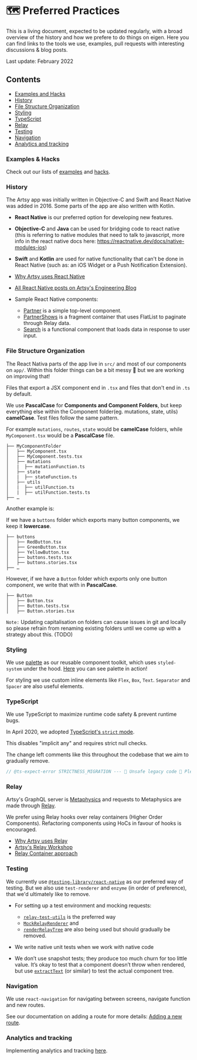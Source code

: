 # :world_map: Preferred Practices

This is a living document, expected to be updated regularly, with a broad overview of the history and how we prefere to do things on eigen.
Here you can find links to the tools we use, examples, pull requests with interesting discussions & blog posts.

Last update: February 2022

## Contents

- [Examples and Hacks](#examples-and-hacks)
- [History](#history)
- [File Structure Organization](#file-structure-organization)
- [Styling](#styling)
- [TypeScript](#TypeScript)
- [Relay](#relay)
- [Testing](#testing)
- [Navigation](#Navigation)
- [Analytics and tracking](#analytics-and-tracking)

### Examples & Hacks

Check out our lists of [examples](#../../../EXAMPLES.md) and [hacks](#../../../HACKS.md).

### History

The Artsy app was initially written in Objective-C and Swift and React Native was added in 2016. Some parts of the app are also written with Kotlin.

- **React Native** is our preferred option for developing new features.
- **Objective-C** and **Java** can be used for bridging code to react native (this is referring to native modules that need to talk to javascript, more info in the react native docs here: https://reactnative.dev/docs/native-modules-ios)
- **Swift** and **Kotlin** are used for native functionality that can't be done in React Native (such as: an iOS Widget or a Push Notification Extension).

- [Why Artsy uses React Native](http://artsy.github.io/blog/2016/08/15/React-Native-at-Artsy/)
- [All React Native posts on Artsy's Engineering Blog](http://artsy.github.io/blog/categories/reactnative/)
- Sample React Native components:
  - [Partner](https://github.com/artsy/eigen/blob/main/src/app/Scenes/Partner/Partner.tsx) is a simple top-level component.
  - [PartnerShows](https://github.com/artsy/eigen/blob/main/src/app/Scenes/Partner/Components/PartnerShows.tsx) is a fragment container that uses FlatList to paginate through Relay data.
  - [Search](https://github.com/artsy/eigen/blob/main/src/app/Scenes/Search/Search.tsx) is a functional component that loads data in response to user input.

### File Structure Organization

The React Nativa parts of the app live in `src/` and most of our components on `app/`.
Within this folder things can be a bit messy 👀 but we are working on improving that!

Files that export a JSX component end in `.tsx` and files that don't end in `.ts` by default.

We use **PascalCase** for **Components and Component Folders**, but keep everything else within the Component folder(eg. mutations, state, utils) **camelCase**.
Test files follow the same pattern.

For example `mutations`, `routes`, `state` would be **camelCase** folders, while `MyComponent.tsx` would be a **PascalCase** file.

```
├── MyComponentFolder
│   ├── MyComponent.tsx
│   ├── MyComponent.tests.tsx
│   ├── mutations
│   |  ├── mutationFunction.ts
│   ├── state
│   |  ├── stateFunction.ts
│   ├── utils
│   |  ├── utilFunction.ts
│   |  ├── utilFunction.tests.ts
├── …
```

Another example is:

If we have a `buttons` folder which exports many button components, we keep it **lowercase**.

```
├── buttons
│   ├── RedButton.tsx
│   ├── GreenButton.tsx
│   ├── YellowButton.tsx
│   ├── buttons.tests.tsx
│   ├── buttons.stories.tsx
├── …
```

However, if we have a `Button` folder which exports only one button component, we write that with in **PascalCase**.

```
├── Button
│   ├── Button.tsx
│   ├── Button.tests.tsx
│   ├── Button.stories.tsx
```

`Note:` Updating capitalisation on folders can cause issues in git and locally so please refrain from renaming existing folders until we come up with a strategy about this. (TODO)

### Styling

We use [palette](src/palette) as our reusable component toolkit, which uses `styled-system` under the hood. [Here](palette.artsy.net) you can see palette in action!

For styling we use custom inline elements like `Flex`, `Box`, `Text`. `Separator` and `Spacer` are also useful elements.

### TypeScript

We use TypeScript to maximize runtime code safety & prevent runtime bugs.

In April 2020, we adopted [TypeScript's `strict` mode](https://github.com/artsy/eigen/pull/3210).

This disables "implicit any" and requires strict null checks.

The change left comments like this throughout the codebase that we aim to gradually remove.

```ts
// @ts-expect-error STRICTNESS_MIGRATION --- 🚨 Unsafe legacy code 🚨 Please delete this and fix any type errors if you have time 🙏
```

### Relay

Artsy's GraphQL server is [Metaphysics](https://github.com/artsy/metaphysics) and requests to Metaphysics are made through [Relay](https://relay.dev).

We prefer using Relay hooks over relay containers (Higher Order Components). Refactoring components using HoCs in favour of hooks is encouraged.

- [Why Artsy uses Relay](http://artsy.github.io/blog/2017/02/05/Front-end-JavaScript-at-Artsy-2017/#Relay)
- [Artsy's Relay Workshop](https://github.com/artsy/relay-workshop)
- [Relay Container approach](https://github.com/artsy/eigen/blob/21fbf9e24eaa281f3e16609da5d38a9fb62a5449/src/app/Scenes/MyAccount/MyAccount.tsx#L70)

### Testing

We currently use [`@testing-library/react-native`](https://testing-library.com/docs/react-native-testing-library/intro/#:~:text=The%20React%20Native%20Testing%20Library,that%20encourages%20better%20testing%20practices.) as our preferred way of testing.
But we also use `test-renderer` and `enzyme` (in order of preference), that we'd ultimately like to remove.

- For setting up a test environment and mocking requests:

  - [`relay-test-utils`](https://relay.dev/docs/guides/testing-relay-components/) is the preferred way
  - [`MockRelayRenderer`](https://github.com/artsy/eigen/blob/39644610eb2a5609d992f434a7b37b46e0953ff4/src/lib/tests/MockRelayRenderer.tsx) and
  - [`renderRelayTree`](https://github.com/artsy/eigen/blob/164a2aaace3f018cdc472fdf19950163ff2b198d/src/lib/tests/renderRelayTree.tsx) are also being used but should gradually be removed.

- We write native unit tests when we work with native code
- We don’t use snapshot tests; they produce too much churn for too little value. It’s okay to test that a component doesn’t throw when rendered, but use [`extractText`](https://github.com/artsy/eigen/blob/4c7c9be69ab1c2095f4d2fed11a040b1bde6eba8/src/lib/tests/extractText.ts) (or similar) to test the actual component tree.

### Navigation

We use `react-navigation` for navigating between screens, navigate function and new routes.

See our documentation on adding a route for more details: [Adding a new route](https://github.com/artsy/eigen/blob/main/docs/adding_a_new_route.md).

### Analytics and tracking

Implementing analytics and tracking [here](./analytics_and_tracking.md).
